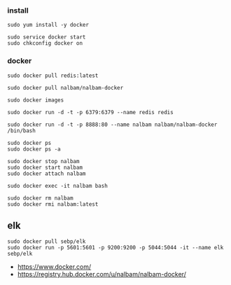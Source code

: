 ### install 
```
sudo yum install -y docker

sudo service docker start
sudo chkconfig docker on
```

### docker 
```
sudo docker pull redis:latest

sudo docker pull nalbam/nalbam-docker

sudo docker images

sudo docker run -d -t -p 6379:6379 --name redis redis

sudo docker run -d -t -p 8888:80 --name nalbam nalbam/nalbam-docker /bin/bash

sudo docker ps
sudo docker ps -a

sudo docker stop nalbam
sudo docker start nalbam
sudo docker attach nalbam

sudo docker exec -it nalbam bash

sudo docker rm nalbam
sudo docker rmi nalbam:latest
```

## elk
```
sudo docker pull sebp/elk
sudo docker run -p 5601:5601 -p 9200:9200 -p 5044:5044 -it --name elk sebp/elk
```

 * https://www.docker.com/
 * https://registry.hub.docker.com/u/nalbam/nalbam-docker/
